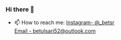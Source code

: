 ### Hi there 👋

<!--
**Betul9/Betul9** is a ✨ _special_ ✨ repository because its `README.md` (this file) appears on your GitHub profile.


<!--- 🔭 I’m currently working on ...
- 🌱 I’m currently learning ...
- 👯 I’m looking to collaborate on ...
- 🤔 I’m looking for help with ...
- 💬 Ask me about ...-->
- 📫 How to reach me: [Instagram- @_betsr](https://www.instagram.com/_betsr/)</br>
[Email - betulsari52@outlook.com](mailto:betulsari52@outlook.com)

<!-- <img src="https://github-readme-stats.vercel.app/api?username=Betul9">
<img src="https://github-readme-stats.vercel.app/api/top-langs/?username=Betul9"> -->
